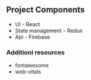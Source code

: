 
## Project Components
  * UI - React
  * State management - Redux
  * Api - Firebase

### Additionl resources
  * fontawesome
  * web-vitals
